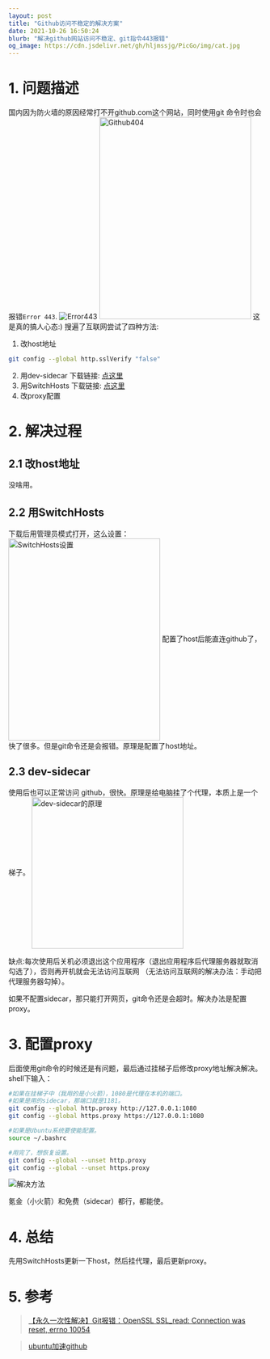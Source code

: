 ```yaml
---
layout: post
title: "Github访问不稳定的解决方案"
date: 2021-10-26 16:50:24
blurb: "解决github网站访问不稳定、git指令443报错"
og_image: https://cdn.jsdelivr.net/gh/hljmssjg/PicGo/img/cat.jpg
---
```

# 1. 问题描述
国内因为防火墙的原因经常打不开github.com这个网站，同时使用git 命令时也会报错`Error 443`.
![Error443](https://cdn.jsdelivr.net/gh/hljmssjg/PicGo/img/443.JPG)
<img alt="Github404" height="400" src="https://cdn.jsdelivr.net/gh/hljmssjg/PicGo/img/github404.JPG" width="300" align=center/>
这是真的搞人心态:) 搜遍了互联网尝试了四种方法:

1. 改host地址

```bash
git config --global http.sslVerify "false"
```
2. 用dev-sidecar
   下载链接: [点这里](https://gitee.com/docmirror/dev-sidecar/releases)
3. 用SwitchHosts
   下载链接: [点这里](https://github.com/oldj/SwitchHosts)
4. 改proxy配置

# 2. 解决过程
## 2.1 改host地址
没啥用。
## 2.2 用SwitchHosts
下载后用管理员模式打开，这么设置：
<img src="https://cdn.jsdelivr.net/gh/hljmssjg/PicGo/img/改host.JPG" width = "300" height = "400" alt="SwitchHosts设置" align=center />
配置了host后能直连github了，快了很多。但是git命令还是会报错。原理是配置了host地址。
## 2.3 dev-sidecar
使用后也可以正常访问 github，很快。原理是给电脑挂了个代理，本质上是一个梯子。
<img src="https://cdn.jsdelivr.net/gh/hljmssjg/PicGo/img/dev.JPG" width = "300" height = "300" alt="dev-sidecar的原理" align=center />

缺点:每次使用后关机必须退出这个应用程序（退出应用程序后代理服务器就取消勾选了），否则再开机就会无法访问互联网
（无法访问互联网的解决办法：手动把代理服务器勾掉）。

如果不配置sidecar，那只能打开网页，git命令还是会超时。解决办法是配置proxy。

# 3. 配置proxy
后面使用git命令的时候还是有问题，最后通过挂梯子后修改proxy地址解决解决。shell下输入：
```bash
#如果在挂梯子中（我用的是小火箭），1080是代理在本机的端口。
#如果是用的sidecar，那端口就是1181。
git config --global http.proxy http://127.0.0.1:1080
git config --global https.proxy https://127.0.0.1:1080

#如果是Ubuntu系统要使能配置。
source ~/.bashrc

#用完了，想恢复设置。
git config --global --unset http.proxy
git config --global --unset https.proxy
```
![解决方法](https://cdn.jsdelivr.net/gh/hljmssjg/PicGo/img/访问github不稳定.JPG)

氪金（小火箭）和免费（sidecar）都行，都能使。
# 4. 总结
先用SwitchHosts更新一下host，然后挂代理，最后更新proxy。
# 5. 参考
> [【永久一次性解决】Git报错：OpenSSL SSL_read: Connection was reset, errno 10054](https://blog.csdn.net/goodjobman/article/details/118642321?spm=1001.2101.3001.6661.1&utm_medium=distribute.pc_relevant_t0.none-task-blog-2%7Edefault%7ECTRLIST%7Edefault-1.opensearchhbase&depth_1-utm_source=distribute.pc_relevant_t0.none-task-blog-2%7Edefault%7ECTRLIST%7Edefault-1.opensearchhbase)

> [ubuntu加速github](https://blog.csdn.net/baby1663/article/details/101645999)

